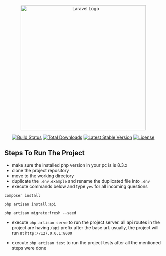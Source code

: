 <p align="center"><a href="https://laravel.com" target="_blank"><img src="https://raw.githubusercontent.com/laravel/art/master/logo-lockup/5%20SVG/2%20CMYK/1%20Full%20Color/laravel-logolockup-cmyk-red.svg" width="400" alt="Laravel Logo"></a></p>

<p align="center">
<a href="https://github.com/laravel/framework/actions"><img src="https://github.com/laravel/framework/workflows/tests/badge.svg" alt="Build Status"></a>
<a href="https://packagist.org/packages/laravel/framework"><img src="https://img.shields.io/packagist/dt/laravel/framework" alt="Total Downloads"></a>
<a href="https://packagist.org/packages/laravel/framework"><img src="https://img.shields.io/packagist/v/laravel/framework" alt="Latest Stable Version"></a>
<a href="https://packagist.org/packages/laravel/framework"><img src="https://img.shields.io/packagist/l/laravel/framework" alt="License"></a>
</p>

## Steps To Run The Project

- make sure the installed php version in your pc is is 8.3.x
- clone the project repository
- move to the working directory
- duplicate the ```.env.example``` and rename the duplicated file into ```.env```
- execute commands below and type ```yes``` for all incoming questions
```
composer install

php artisan install:api

php artisan migrate:fresh --seed
```
- execute ```php artisan serve``` to run the project server. all api routes in the project are having ```/api``` prefix after the base url. usually, the project will run at ```http://127.0.0.1:8000```

- execute ```php artisan test``` to run the project tests after all the mentioned steps were done
